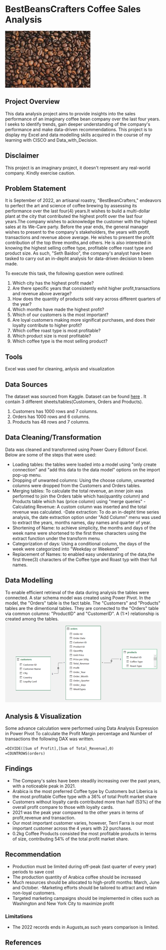 # BestBeansCrafters Coffee Sales Analysis
![](coffee.jpg)

## Project Overview 

This data analysis project aims to provide insights into the sales performance of an imaginary
coffee bean company over the last four years. I seeks to identify trends, gain deeper understanding
of the company's performance and make data-driven recommendations. This project is to display my Excel 
and data modelling skills acquired in the course of my learning with CISCO and Data_with_Decision.

## Disclaimer

This project is an imaginary project, it doesn't represent any real-world company. Kindly exercise caution.

## Problem Statement

It is September of 2022, an artisanal roastry, "BestBeanCrafters," endeavors to perfect the art and science
of coffee brewing by assessing its performance over the last four(4) years.It wishes to build a multi-dollar plant
at the city that contributed the highest profit over the last four years.The company wishes to acknowledge the customer
with the highest sales at its We-Care party. Before the year ends, the general manager wishes to present to the 
company's stakeholders, the years with profit, transactions and revenue above average. He wishes to present the profit
contribution of the top three months,and others. He is also interested in knowing the highest selling coffee type,
profitable coffee roast type and product size. As such, "Seth Baidoo", the company's analyst have 
been tasked to carry out an in-depht analysis for data-driven decision to been made.
	
To execute this task, the following question were outlined:
1. Which city has the highest profit made?
2. Are there specific years that consistently exhit higher profit,transactions and revenue above average?
3. How does the quantity of products sold vary across different quarters of the year?
4. Which months have made the highest profit?
5. Which of our customers is the most important?
6. Are loyal customers making more significat purchases, and does their loyalty contribute to higher profit?
7. Which coffee roast type is most profitable?
8. Which product size is most profitable?
9. Which coffee type is the most selling product?

## Tools
Excel was used for cleaning, anlysis and visualization

## Data Sources
The dataset was sourced from Kaggle. Dataset can be found [here](https://www.kaggle.com/datasets/saadharoon27/coffee-bean-sales-raw-dataset/data)
. It contain 3 different sheets/tables(Customers, Orders and Products).
1. Customers has 1000 rows and 7 columns.
2. Orders has 1000 rows and 6 columns.
3. Products has 48 rows and 7 columns.

## Data Cleaning/Transformation

Data was cleaned and transformed using Power Query Editorof Excel. 
Below are some of the steps that were used:
- Loading tables: the tables were loaded into a model using "only create connection" and
  "add this data to the data model" options on the import pop-up menu.
- Dropping of unwanted columns: Using the choose column, unwanted columns were dropped
  from the Customers and Orders tables.
- Merging tables: To calculate the total revenue, an inner join was performed to join the
  Orders table which has(quantity column) and Products table which has (price column) using
  "merge queries"
-Calculating Revenue: A custom column was inserted and the total revenue was calculated.
-Date extraction: To do an in-depht time series analysis, the date extraction option under "Add Column"
 menu was used to extract the years, months names, day names and quarter of year.
- Shortening of Name: to achieve simplicity, the months and days of the week name were shortened to the
  first three characters using the extract function under the transform menu.
- Categorization of days: Using a conditional column, the days of the week were categorized into
"Weekday or Weekend"
- Replacement of Names: to enabled easy understaning of the data,the first three(3) characters of the Coffee
 type and Roast typ with their full names.

## Data Modelling

To enable efficient retrieval of the data during analysis the tables were connected. A star schema model was created 
using Power Pivot. In the model, the "Orders" table is the fact table. The "Customers" and "Products" tables
are the dimentional tables. They are connected to the "Orders" table via common columns: "ProductID" and 
"CustomerID". A (1:*) relationship is created among the tables.
![](data_model.png)
## Analysis & Visualization

Some advance calculation were performed using Data Analysis Expression in Power Pivot
To calculate the Profit Margin percentage and Number of transactions the following DAX was written.
``` DAX
=DIVIDE([Sum of Profit],[Sum of Total_Revenue],0)
=COUNTROWS(orders)
```
## Findings
- The Company's sales have been steadily increasing over the past years, with a noticeable peak in 2021.
- Arabica is the most preferred Coffee type by Customers but Liberica is the most profitable Coffee type with a 36%  of
total Profit market share
- Customers without loyalty cards contributed more than half (53%) of the overall profit compare to those with loyalty cards.
- 2021 was the peak year compared to the other years in terms of profit,revenue and transaction.
- Our most important customer varies, however, Terri Farra is our most important customer across the 4 years with 22 purchases.
- 0.2kg Coffee Products consisted the most profitable products in terms of size, contributing 54% of the total profit market share.
  
## Recommendation
- Production must be limited during off-peak (last quarter of every year) periods to save cost
- The production quantity of Arabica coffee should be increased
- Much resources should be allocated to high-profit months: March, June and October.
-Marketing efforts should be tailored to attract  and retain non-loyal customers. 
- Targeted marketing campaigns should be  implemented in cities such as Washington and New York City to maximize profit

### Limitations
- The 2022 records ends in Augusts,as such years comparison is limited.

## References

 
